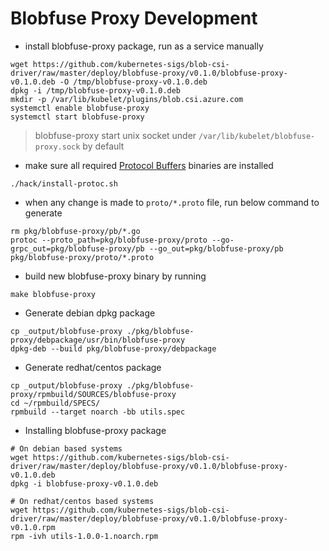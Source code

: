 # Blobfuse Proxy Development

 - install blobfuse-proxy package, run as a service manually
```console
wget https://github.com/kubernetes-sigs/blob-csi-driver/raw/master/deploy/blobfuse-proxy/v0.1.0/blobfuse-proxy-v0.1.0.deb -O /tmp/blobfuse-proxy-v0.1.0.deb
dpkg -i /tmp/blobfuse-proxy-v0.1.0.deb
mkdir -p /var/lib/kubelet/plugins/blob.csi.azure.com
systemctl enable blobfuse-proxy
systemctl start blobfuse-proxy
```
> blobfuse-proxy start unix socket under `/var/lib/kubelet/blobfuse-proxy.sock` by default

 - make sure all required [Protocol Buffers](https://github.com/protocolbuffers/protobuf) binaries are installed
```console
./hack/install-protoc.sh
```
 - when any change is made to `proto/*.proto` file, run below command to generate
```console
rm pkg/blobfuse-proxy/pb/*.go
protoc --proto_path=pkg/blobfuse-proxy/proto --go-grpc_out=pkg/blobfuse-proxy/pb --go_out=pkg/blobfuse-proxy/pb pkg/blobfuse-proxy/proto/*.proto
```
 - build new blobfuse-proxy binary by running
```console
make blobfuse-proxy
```

 - Generate debian dpkg package
```console
cp _output/blobfuse-proxy ./pkg/blobfuse-proxy/debpackage/usr/bin/blobfuse-proxy
dpkg-deb --build pkg/blobfuse-proxy/debpackage
```

 - Generate redhat/centos package
```console
cp _output/blobfuse-proxy ./pkg/blobfuse-proxy/rpmbuild/SOURCES/blobfuse-proxy
cd ~/rpmbuild/SPECS/
rpmbuild --target noarch -bb utils.spec
```

- Installing blobfuse-proxy package
```console
# On debian based systems
wget https://github.com/kubernetes-sigs/blob-csi-driver/raw/master/deploy/blobfuse-proxy/v0.1.0/blobfuse-proxy-v0.1.0.deb
dpkg -i blobfuse-proxy-v0.1.0.deb

# On redhat/centos based systems
wget https://github.com/kubernetes-sigs/blob-csi-driver/raw/master/deploy/blobfuse-proxy/v0.1.0/blobfuse-proxy-v0.1.0.rpm
rpm -ivh utils-1.0.0-1.noarch.rpm
```
